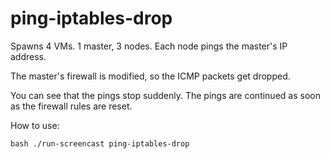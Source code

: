 ping-iptables-drop
==================

Spawns 4 VMs. 1 master, 3 nodes. Each node pings the master's IP address.

The master's firewall is modified, so the ICMP packets get dropped.

You can see that the pings stop suddenly.
The pings are continued as soon as the firewall rules are reset.

How to use:

```
bash ./run-screencast ping-iptables-drop
```
